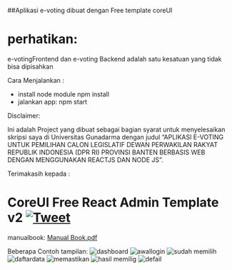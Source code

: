 ##Aplikasi e-voting dibuat dengan Free template coreUI
# perhatikan:
 e-votingFrontend dan e-voting Backend adalah satu kesatuan yang tidak bisa dipisahkan
 
Cara Menjalankan :
- install node module
  npm install
- jalankan app:
  npm start

Disclaimer:

Ini adalah Project yang dibuat sebagai bagian syarat untuk menyelesaikan skripsi saya di Universitas Gunadarma dengan judul “APLIKASI E-VOTING UNTUK PEMILIHAN CALON LEGISLATIF DEWAN PERWAKILAN RAKYAT REPUBLIK INDONESIA (DPR RI) PROVINSI BANTEN BERBASIS WEB DENGAN MENGGUNAKAN REACTJS DAN NODE JS”.

Terimakasih kepada : 
# CoreUI Free React Admin Template v2 [![Tweet](https://img.shields.io/twitter/url/http/shields.io.svg?style=social&logo=twitter)](https://twitter.com/intent/tweet?text=CoreUI%20-%20Free%20React%20Admin%20Template%20&url=https://coreui.io/react/&hashtags=bootstrap,admin,template,dashboard,panel,free,angular,react,vue)

manualbook:
[Manual Book.pdf](https://github.com/krisna25/e-votingbackend/files/4741423/Manual.Book.pdf)

Beberapa Contoh tampilan:
![dashboard](https://user-images.githubusercontent.com/39514958/83961069-d4c02600-a8b9-11ea-9ca4-709ed23b3f58.jpg)
![awallogin](https://user-images.githubusercontent.com/39514958/83961140-7e9fb280-a8ba-11ea-8f71-a2f5a2b0a6f8.jpg)
![sudah memilih](https://user-images.githubusercontent.com/39514958/83961141-819aa300-a8ba-11ea-8c5e-49c25273c5eb.jpg)
![daftardata](https://user-images.githubusercontent.com/39514958/83961176-e7872a80-a8ba-11ea-8bba-454e78903cea.jpg)
![memastikan](https://user-images.githubusercontent.com/39514958/83961179-e8b85780-a8ba-11ea-8c04-ac33b737e589.jpg)
![hasil memilig](https://user-images.githubusercontent.com/39514958/83961181-e9e98480-a8ba-11ea-8fad-662eb3da217d.jpg)
![defail](https://user-images.githubusercontent.com/39514958/83961184-ed7d0b80-a8ba-11ea-9201-9c56428ae9c9.jpg)




